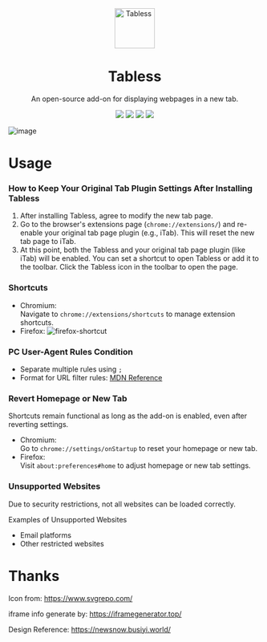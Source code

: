 <div align="center"><img src="https://github.com/user-attachments/assets/1aa0eb92-29f7-4d12-a672-6c1f11e01a1c" alt="Tabless"  style="height: 80px; width: 80px;">
</div>
<h1 align="center">Tabless</h1>
<div align="center">

An open-source add-on for displaying webpages in a new tab.

[![](https://img.shields.io/github/v/release/u-Sir/tabless?label=Release&logo=github&display_name=release&link=https%3A%2F%2Fgithub.com%2Fu-Sir%2Ftabless%2Freleases&link=https%3A%2F%2Fgithub.com%2Fu-Sir%2Ftabless%2Freleases)](https://github.com/u-Sir/tabless/releases/latest)
[![](https://img.shields.io/amo/v/tabless.svg?label=Firefox&logo=firefoxbrowser)](https://addons.mozilla.org/firefox/addon/tabless)
[![](https://img.shields.io/badge/dynamic/json?label=Microsoft%20Edge&prefix=v&query=%24.version&url=https%3A%2F%2Fmicrosoftedge.microsoft.com%2Faddons%2Fgetproductdetailsbycrxid%2Ffmfcjoemdaphjmneapjllooimdkcjoal)](https://microsoftedge.microsoft.com/addons/detail/fmfcjoemdaphjmneapjllooimdkcjoal)
[![](https://img.shields.io/chrome-web-store/v/jdnghmlnjjibjgcgggjnegopapdanmbg.svg?label=Chrome%20Web%20Store&logo=googlechrome)](https://chrome.google.com/webstore/detail/jdnghmlnjjibjgcgggjnegopapdanmbg)
</div>

![image](https://github.com/user-attachments/assets/f49734cc-93e1-4446-b6fc-bcd6b1143f7d)

# Usage
### How to Keep Your Original Tab Plugin Settings After Installing Tabless

1. After installing Tabless, agree to modify the new tab page.
2. Go to the browser's extensions page (`chrome://extensions/`) and re-enable your original tab page plugin (e.g., iTab). This will reset the new tab page to iTab.
3. At this point, both the Tabless and your original tab page plugin (like iTab) will be enabled. You can set a shortcut to open Tabless or add it to the toolbar. Click the Tabless icon in the toolbar to open the page.


### Shortcuts  
- Chromium:  
  Navigate to `chrome://extensions/shortcuts` to manage extension shortcuts.  
- Firefox:
![firefox-shortcut](https://github.com/user-attachments/assets/6a25804e-9fd8-4ed8-b8b0-e7fd946a48ee)

### PC User-Agent Rules Condition
- Separate multiple rules using `;`
- Format for URL filter rules: [MDN Reference](https://developer.mozilla.org/docs/Mozilla/Add-ons/WebExtensions/API/declarativeNetRequest/RuleCondition#urlfilter)

### Revert Homepage or New Tab  
Shortcuts remain functional as long as the add-on is enabled, even after reverting settings.  
- Chromium:  
  Go to `chrome://settings/onStartup` to reset your homepage or new tab.  
- Firefox:  
  Visit `about:preferences#home` to adjust homepage or new tab settings. 

### Unsupported Websites  

Due to security restrictions, not all websites can be loaded correctly.  

Examples of Unsupported Websites  
- Email platforms
- Other restricted websites  


# Thanks
Icon from: https://www.svgrepo.com/

iframe info generate by: https://iframegenerator.top/

Design Reference: https://newsnow.busiyi.world/


